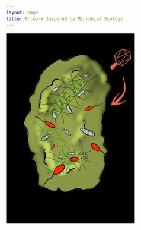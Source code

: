```yaml
---
layout: page
title: Artwork Inspired by Microbial Ecology
---
```


![Organic Aggregate](/assets/jpg/organicAgg.jpg)